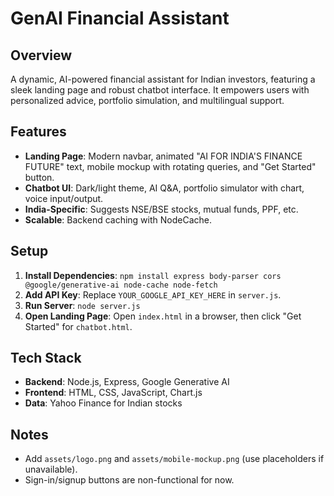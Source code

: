 # GenAI Financial Assistant

## Overview

A dynamic, AI-powered financial assistant for Indian investors, featuring a sleek landing page and robust chatbot interface. It empowers users with personalized advice, portfolio simulation, and multilingual support.

## Features

- **Landing Page**: Modern navbar, animated "AI FOR INDIA'S FINANCE FUTURE" text, mobile mockup with rotating queries, and "Get Started" button.
- **Chatbot UI**: Dark/light theme, AI Q&A, portfolio simulator with chart, voice input/output.
- **India-Specific**: Suggests NSE/BSE stocks, mutual funds, PPF, etc.
- **Scalable**: Backend caching with NodeCache.

## Setup

1. **Install Dependencies**: `npm install express body-parser cors @google/generative-ai node-cache node-fetch`
2. **Add API Key**: Replace `YOUR_GOOGLE_API_KEY_HERE` in `server.js`.
3. **Run Server**: `node server.js`
4. **Open Landing Page**: Open `index.html` in a browser, then click "Get Started" for `chatbot.html`.

## Tech Stack

- **Backend**: Node.js, Express, Google Generative AI
- **Frontend**: HTML, CSS, JavaScript, Chart.js
- **Data**: Yahoo Finance for Indian stocks

## Notes

- Add `assets/logo.png` and `assets/mobile-mockup.png` (use placeholders if unavailable).
- Sign-in/signup buttons are non-functional for now.
